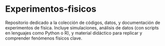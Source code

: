 # Experimentos-fisicos
Repositorio dedicado a la colección de códigos, datos, y documentación de experimentos de física. Incluye simulaciones, análisis de datos (con scripts en lenguajes como Python o R), y material didáctico para replicar y comprender fenómenos físicos clave. 
